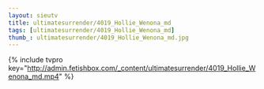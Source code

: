 ```yaml
--- 
layout: sieutv
title: ultimatesurrender/4019_Hollie_Wenona_md
tags: [ultimatesurrender/4019_Hollie_Wenona_md]
thumb_: ultimatesurrender/4019_Hollie_Wenona_md.jpg
---
```

{% include tvpro key="http://admin.fetishbox.com/_content/ultimatesurrender/4019_Hollie_Wenona_md.mp4" %} 
